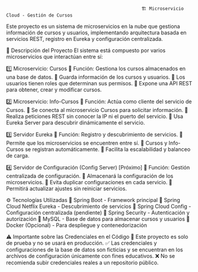                                                        🏗️ Microservicio Cloud - Gestión de Cursos


Este proyecto es un sistema de microservicios en la nube que gestiona información de cursos y usuarios, implementando arquitectura basada en servicios REST, registro en Eureka y configuración centralizada.

📌 Descripción del Proyecto
El sistema está compuesto por varios microservicios que interactúan entre sí:

1️⃣ Microservicio: Cursos
📌 Función: Gestiona los cursos almacenados en una base de datos.
🔹 Guarda información de los cursos y usuarios.
🔹 Los usuarios tienen roles que determinan sus permisos.
🔹 Expone una API REST para obtener, crear y modificar cursos.


2️⃣ Microservicio: Info-Cursos
📌 Función: Actúa como cliente del servicio de Cursos.
🔹 Se conecta al microservicio Cursos para solicitar información.
🔹 Realiza peticiones REST sin conocer la IP ni el puerto del servicio.
🔹 Usa Eureka Server para descubrir dinámicamente el servicio.


3️⃣ Servidor Eureka
📌 Función: Registro y descubrimiento de servicios.
🔹 Permite que los microservicios se encuentren entre sí.
🔹 Cursos y Info-Cursos se registran automáticamente.
🔹 Facilita la escalabilidad y balanceo de carga.


4️⃣ Servidor de Configuración (Config Server) [Próximo]
📌 Función: Gestión centralizada de configuración.
🔹 Almacenará la configuración de los microservicios.
🔹 Evita duplicar configuraciones en cada servicio.
🔹 Permitirá actualizar ajustes sin reiniciar servicios.


⚙️ Tecnologías Utilizadas
🔹 Spring Boot - Framework principal
🔹 Spring Cloud Netflix Eureka - Descubrimiento de servicios
🔹 Spring Cloud Config - Configuración centralizada (pendiente)
🔹 Spring Security - Autenticación y autorización
🔹 MySQL - Base de datos para almacenar cursos y usuarios
🔹 Docker (Opcional) - Para despliegue y contenedorización


⚠️ Importante sobre las Credenciales en el Código
🚨 Este proyecto es solo de prueba y no se usará en producción.
✅ Las credenciales y configuraciones de la base de datos son ficticias y se encuentran en los archivos de configuración únicamente con fines educativos.
❌ No se recomienda subir credenciales reales a un repositorio público.





